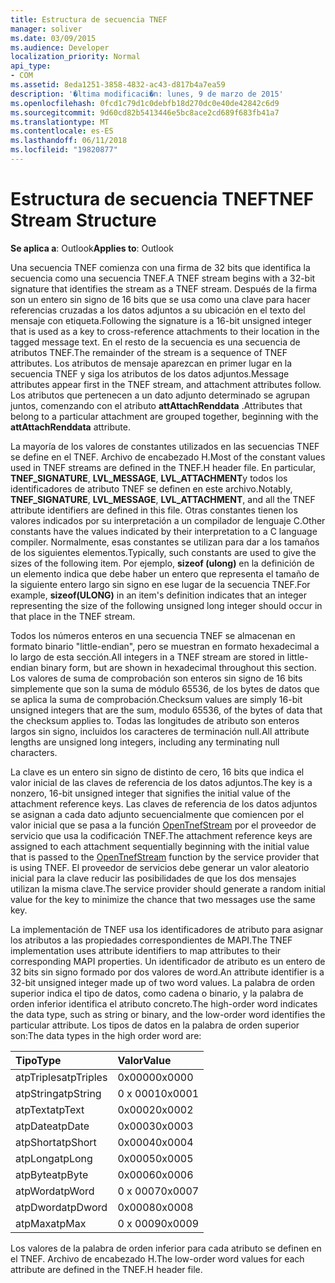 ```yaml
---
title: Estructura de secuencia TNEF
manager: soliver
ms.date: 03/09/2015
ms.audience: Developer
localization_priority: Normal
api_type:
- COM
ms.assetid: 8eda1251-3858-4832-ac43-d817b4a7ea59
description: '�ltima modificaci�n: lunes, 9 de marzo de 2015'
ms.openlocfilehash: 0fcd1c79d1c0debfb18d270dc0e40de42842c6d9
ms.sourcegitcommit: 9d60cd82b5413446e5bc8ace2cd689f683fb41a7
ms.translationtype: MT
ms.contentlocale: es-ES
ms.lasthandoff: 06/11/2018
ms.locfileid: "19820877"
---
```

# <a name="tnef-stream-structure"></a><span data-ttu-id="07d9b-103">Estructura de secuencia TNEF</span><span class="sxs-lookup"><span data-stu-id="07d9b-103">TNEF Stream Structure</span></span>

  
  
<span data-ttu-id="07d9b-104">**Se aplica a**: Outlook</span><span class="sxs-lookup"><span data-stu-id="07d9b-104">**Applies to**: Outlook</span></span> 
  
<span data-ttu-id="07d9b-105">Una secuencia TNEF comienza con una firma de 32 bits que identifica la secuencia como una secuencia TNEF.</span><span class="sxs-lookup"><span data-stu-id="07d9b-105">A TNEF stream begins with a 32-bit signature that identifies the stream as a TNEF stream.</span></span> <span data-ttu-id="07d9b-106">Después de la firma son un entero sin signo de 16 bits que se usa como una clave para hacer referencias cruzadas a los datos adjuntos a su ubicación en el texto del mensaje con etiqueta.</span><span class="sxs-lookup"><span data-stu-id="07d9b-106">Following the signature is a 16-bit unsigned integer that is used as a key to cross-reference attachments to their location in the tagged message text.</span></span> <span data-ttu-id="07d9b-107">En el resto de la secuencia es una secuencia de atributos TNEF.</span><span class="sxs-lookup"><span data-stu-id="07d9b-107">The remainder of the stream is a sequence of TNEF attributes.</span></span> <span data-ttu-id="07d9b-108">Los atributos de mensaje aparezcan en primer lugar en la secuencia TNEF y siga los atributos de los datos adjuntos.</span><span class="sxs-lookup"><span data-stu-id="07d9b-108">Message attributes appear first in the TNEF stream, and attachment attributes follow.</span></span> <span data-ttu-id="07d9b-109">Los atributos que pertenecen a un dato adjunto determinado se agrupan juntos, comenzando con el atributo **attAttachRenddata** .</span><span class="sxs-lookup"><span data-stu-id="07d9b-109">Attributes that belong to a particular attachment are grouped together, beginning with the **attAttachRenddata** attribute.</span></span> 
  
<span data-ttu-id="07d9b-110">La mayoría de los valores de constantes utilizados en las secuencias TNEF se define en el TNEF. Archivo de encabezado H.</span><span class="sxs-lookup"><span data-stu-id="07d9b-110">Most of the constant values used in TNEF streams are defined in the TNEF.H header file.</span></span> <span data-ttu-id="07d9b-111">En particular, **TNEF_SIGNATURE**, **LVL_MESSAGE**, **LVL_ATTACHMENT**y todos los identificadores de atributo TNEF se definen en este archivo.</span><span class="sxs-lookup"><span data-stu-id="07d9b-111">Notably, **TNEF_SIGNATURE**, **LVL_MESSAGE**, **LVL_ATTACHMENT**, and all the TNEF attribute identifiers are defined in this file.</span></span> <span data-ttu-id="07d9b-112">Otras constantes tienen los valores indicados por su interpretación a un compilador de lenguaje C.</span><span class="sxs-lookup"><span data-stu-id="07d9b-112">Other constants have the values indicated by their interpretation to a C language compiler.</span></span> <span data-ttu-id="07d9b-113">Normalmente, esas constantes se utilizan para dar a los tamaños de los siguientes elementos.</span><span class="sxs-lookup"><span data-stu-id="07d9b-113">Typically, such constants are used to give the sizes of the following item.</span></span> <span data-ttu-id="07d9b-114">Por ejemplo, **sizeof (ulong)** en la definición de un elemento indica que debe haber un entero que representa el tamaño de la siguiente entero largo sin signo en ese lugar de la secuencia TNEF.</span><span class="sxs-lookup"><span data-stu-id="07d9b-114">For example, **sizeof(ULONG)** in an item's definition indicates that an integer representing the size of the following unsigned long integer should occur in that place in the TNEF stream.</span></span> 
  
<span data-ttu-id="07d9b-115">Todos los números enteros en una secuencia TNEF se almacenan en formato binario "little-endian", pero se muestran en formato hexadecimal a lo largo de esta sección.</span><span class="sxs-lookup"><span data-stu-id="07d9b-115">All integers in a TNEF stream are stored in little-endian binary form, but are shown in hexadecimal throughout this section.</span></span> <span data-ttu-id="07d9b-116">Los valores de suma de comprobación son enteros sin signo de 16 bits simplemente que son la suma de módulo 65536, de los bytes de datos que se aplica la suma de comprobación.</span><span class="sxs-lookup"><span data-stu-id="07d9b-116">Checksum values are simply 16-bit unsigned integers that are the sum, modulo 65536, of the bytes of data that the checksum applies to.</span></span> <span data-ttu-id="07d9b-117">Todas las longitudes de atributo son enteros largos sin signo, incluidos los caracteres de terminación null.</span><span class="sxs-lookup"><span data-stu-id="07d9b-117">All attribute lengths are unsigned long integers, including any terminating null characters.</span></span>
  
<span data-ttu-id="07d9b-118">La clave es un entero sin signo de distinto de cero, 16 bits que indica el valor inicial de las claves de referencia de los datos adjuntos.</span><span class="sxs-lookup"><span data-stu-id="07d9b-118">The key is a nonzero, 16-bit unsigned integer that signifies the initial value of the attachment reference keys.</span></span> <span data-ttu-id="07d9b-119">Las claves de referencia de los datos adjuntos se asignan a cada dato adjunto secuencialmente que comiencen por el valor inicial que se pasa a la función [OpenTnefStream](opentnefstream.md) por el proveedor de servicio que usa la codificación TNEF.</span><span class="sxs-lookup"><span data-stu-id="07d9b-119">The attachment reference keys are assigned to each attachment sequentially beginning with the initial value that is passed to the [OpenTnefStream](opentnefstream.md) function by the service provider that is using TNEF.</span></span> <span data-ttu-id="07d9b-120">El proveedor de servicios debe generar un valor aleatorio inicial para la clave reducir las posibilidades de que los dos mensajes utilizan la misma clave.</span><span class="sxs-lookup"><span data-stu-id="07d9b-120">The service provider should generate a random initial value for the key to minimize the chance that two messages use the same key.</span></span> 
  
<span data-ttu-id="07d9b-121">La implementación de TNEF usa los identificadores de atributo para asignar los atributos a las propiedades correspondientes de MAPI.</span><span class="sxs-lookup"><span data-stu-id="07d9b-121">The TNEF implementation uses attribute identifiers to map attributes to their corresponding MAPI properties.</span></span> <span data-ttu-id="07d9b-122">Un identificador de atributo es un entero de 32 bits sin signo formado por dos valores de word.</span><span class="sxs-lookup"><span data-stu-id="07d9b-122">An attribute identifier is a 32-bit unsigned integer made up of two word values.</span></span> <span data-ttu-id="07d9b-123">La palabra de orden superior indica el tipo de datos, como cadena o binario, y la palabra de orden inferior identifica el atributo concreto.</span><span class="sxs-lookup"><span data-stu-id="07d9b-123">The high-order word indicates the data type, such as string or binary, and the low-order word identifies the particular attribute.</span></span> <span data-ttu-id="07d9b-124">Los tipos de datos en la palabra de orden superior son:</span><span class="sxs-lookup"><span data-stu-id="07d9b-124">The data types in the high order word are:</span></span>
  
|<span data-ttu-id="07d9b-125">**Tipo**</span><span class="sxs-lookup"><span data-stu-id="07d9b-125">**Type**</span></span>|<span data-ttu-id="07d9b-126">**Valor**</span><span class="sxs-lookup"><span data-stu-id="07d9b-126">**Value**</span></span>|
|:-----|:-----|
|<span data-ttu-id="07d9b-127">atpTriples</span><span class="sxs-lookup"><span data-stu-id="07d9b-127">atpTriples</span></span>  <br/> |<span data-ttu-id="07d9b-128">0x0000</span><span class="sxs-lookup"><span data-stu-id="07d9b-128">0x0000</span></span>  <br/> |
|<span data-ttu-id="07d9b-129">atpString</span><span class="sxs-lookup"><span data-stu-id="07d9b-129">atpString</span></span>  <br/> |<span data-ttu-id="07d9b-130">0 x 0001</span><span class="sxs-lookup"><span data-stu-id="07d9b-130">0x0001</span></span>  <br/> |
|<span data-ttu-id="07d9b-131">atpText</span><span class="sxs-lookup"><span data-stu-id="07d9b-131">atpText</span></span>  <br/> |<span data-ttu-id="07d9b-132">0x0002</span><span class="sxs-lookup"><span data-stu-id="07d9b-132">0x0002</span></span>  <br/> |
|<span data-ttu-id="07d9b-133">atpDate</span><span class="sxs-lookup"><span data-stu-id="07d9b-133">atpDate</span></span>  <br/> |<span data-ttu-id="07d9b-134">0x0003</span><span class="sxs-lookup"><span data-stu-id="07d9b-134">0x0003</span></span>  <br/> |
|<span data-ttu-id="07d9b-135">atpShort</span><span class="sxs-lookup"><span data-stu-id="07d9b-135">atpShort</span></span>  <br/> |<span data-ttu-id="07d9b-136">0x0004</span><span class="sxs-lookup"><span data-stu-id="07d9b-136">0x0004</span></span>  <br/> |
|<span data-ttu-id="07d9b-137">atpLong</span><span class="sxs-lookup"><span data-stu-id="07d9b-137">atpLong</span></span>  <br/> |<span data-ttu-id="07d9b-138">0x0005</span><span class="sxs-lookup"><span data-stu-id="07d9b-138">0x0005</span></span>  <br/> |
|<span data-ttu-id="07d9b-139">atpByte</span><span class="sxs-lookup"><span data-stu-id="07d9b-139">atpByte</span></span>  <br/> |<span data-ttu-id="07d9b-140">0x0006</span><span class="sxs-lookup"><span data-stu-id="07d9b-140">0x0006</span></span>  <br/> |
|<span data-ttu-id="07d9b-141">atpWord</span><span class="sxs-lookup"><span data-stu-id="07d9b-141">atpWord</span></span>  <br/> |<span data-ttu-id="07d9b-142">0 x 0007</span><span class="sxs-lookup"><span data-stu-id="07d9b-142">0x0007</span></span>  <br/> |
|<span data-ttu-id="07d9b-143">atpDword</span><span class="sxs-lookup"><span data-stu-id="07d9b-143">atpDword</span></span>  <br/> |<span data-ttu-id="07d9b-144">0x0008</span><span class="sxs-lookup"><span data-stu-id="07d9b-144">0x0008</span></span>  <br/> |
|<span data-ttu-id="07d9b-145">atpMax</span><span class="sxs-lookup"><span data-stu-id="07d9b-145">atpMax</span></span>  <br/> |<span data-ttu-id="07d9b-146">0 x 0009</span><span class="sxs-lookup"><span data-stu-id="07d9b-146">0x0009</span></span>  <br/> |
   
<span data-ttu-id="07d9b-147">Los valores de la palabra de orden inferior para cada atributo se definen en el TNEF. Archivo de encabezado H.</span><span class="sxs-lookup"><span data-stu-id="07d9b-147">The low-order word values for each attribute are defined in the TNEF.H header file.</span></span>
  

